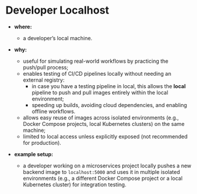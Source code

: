 # Developer Localhost

- **where:**
  - a developer’s local machine.

- **why:**
  - useful for simulating real-world workflows by practicing the push/pull process;
  - enables testing of CI/CD pipelines locally without needing an external registry:
    - in case you have a testing pipeline in local, this allows the **local** pipeline to push and pull images entirely within the local environment;
    - speeding up builds, avoiding cloud dependencies, and enabling offline workflows.
  - allows easy reuse of images across isolated environments (e.g., Docker Compose projects, local Kubernetes clusters) on the same machine;
  - limited to local access unless explicitly exposed (not recommended for production).

- **example setup:**
  - a developer working on a microservices project locally pushes a new backend image to `localhost:5000` and uses it in multiple isolated environments (e.g., a different Docker Compose project or a local Kubernetes cluster) for integration testing.
